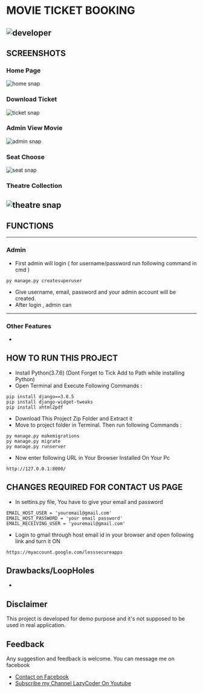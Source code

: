 # MOVIE TICKET BOOKING
![developer](https://img.shields.io/badge/Developed%20By%20%3A-Sumit%20Kumar-red)
---
## SCREENSHOTS
### Home Page
![home snap](https://github.com/sumitkumar1503/movieticketbooking/blob/master/static/screenshot/home.png?raw=true)
### Download Ticket
![ticket snap](https://github.com/sumitkumar1503/movieticketbooking/blob/master/static/screenshot/ticket.png?raw=true)
### Admin View Movie
![admin snap](https://github.com/sumitkumar1503/movieticketbooking/blob/master/static/screenshot/admin.png?raw=true)
### Seat Choose
![seat snap](https://github.com/sumitkumar1503/movieticketbooking/blob/master/static/screenshot/seat_choose.png?raw=true)
### Theatre Collection
![theatre snap](https://github.com/sumitkumar1503/movieticketbooking/blob/master/static/screenshot/theatre.png?raw=true)
---
## FUNCTIONS

---
### Admin
- First admin will login ( for username/password run following command in cmd )
```
py manage.py createsuperuser
```
- Give username, email, password and your admin account will be created.
- After login , admin can

---
### Other Features
-
## HOW TO RUN THIS PROJECT
- Install Python(3.7.6) (Dont Forget to Tick Add to Path while installing Python)
- Open Terminal and Execute Following Commands :
```
pip install django==3.0.5
pip install django-widget-tweaks
pip install xhtml2pdf

```
- Download This Project Zip Folder and Extract it
- Move to project folder in Terminal. Then run following Commands :
```
py manage.py makemigrations
py manage.py migrate
py manage.py runserver
```
- Now enter following URL in Your Browser Installed On Your Pc
```
http://127.0.0.1:8000/
```

## CHANGES REQUIRED FOR CONTACT US PAGE
- In settins.py file, You have to give your email and password
```
EMAIL_HOST_USER = 'youremail@gmail.com'
EMAIL_HOST_PASSWORD = 'your email password'
EMAIL_RECEIVING_USER = 'youremail@gmail.com'
```
- Login to gmail through host email id in your browser and open following link and turn it ON
```
https://myaccount.google.com/lesssecureapps
```
## Drawbacks/LoopHoles
-

## Disclaimer
This project is developed for demo purpose and it's not supposed to be used in real application.

## Feedback
Any suggestion and feedback is welcome. You can message me on facebook
- [Contact on Facebook](https://fb.com/sumit.luv)
- [Subscribe my Channel LazyCoder On Youtube](https://youtube.com/lazycoders)
